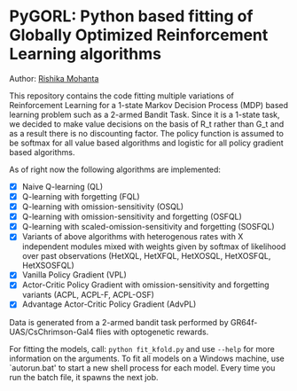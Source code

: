 # PyGORL: Python based fitting of Globally Optimized Reinforcement Learning algorithms

Author: [Rishika Mohanta](https://neurorishika.github.io)

This repository contains the code fitting multiple variations of Reinforcement Learning for a 1-state Markov Decision Process (MDP) based learning problem such as a 2-armed Bandit Task. Since it is a 1-state task, we decided to make value decisions on the basis of R_t rather than G_t and as a result there is no discounting factor. The policy function is assumed to be softmax for all value based algorithms and logistic for all policy gradient based algorithms.

As of right now the following algorithms are implemented:
- [x] Naive Q-learning (QL)
- [x] Q-learning with forgetting (FQL)
- [x] Q-learning with omission-sensitivity (OSQL)
- [x] Q-learning with omission-sensitivity and forgetting (OSFQL)
- [x] Q-learning with scaled-omission-sensitivity and forgetting (SOSFQL)
- [x] Variants of above algorithms with heterogenous rates with X independent modules mixed with weights given by softmax of likelihood over past observations (HetXQL, HetXFQL, HetXOSQL, HetXOSFQL, HetXSOSFQL)
- [x] Vanilla Policy Gradient (VPL)
- [x] Actor-Critic Policy Gradient with omission-sensitivity and forgetting variants (ACPL, ACPL-F, ACPL-OSF)
- [x] Advantage Actor-Critic Policy Gradient (AdvPL)

Data is generated from a 2-armed bandit task performed by GR64f-UAS/CsChrimson-Gal4 flies with optogenetic rewards.

For fitting the models, call: `python fit_kfold.py` and use `--help` for more information on the arguments. To fit all models on a Windows machine, use `autorun.bat' to start a new shell process for each model. Every time you run the batch file, it spawns the next job.